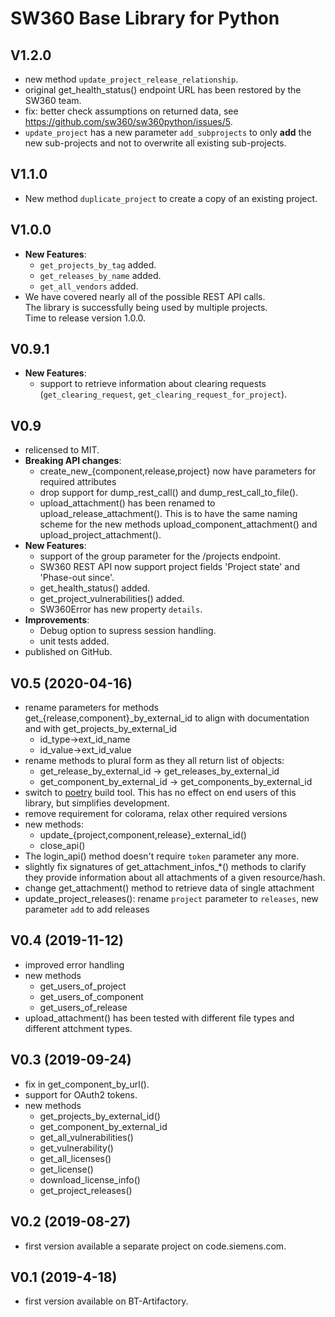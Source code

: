 # SW360 Base Library for Python

## V1.2.0
* new method `update_project_release_relationship`.
* original get_health_status() endpoint URL has been restored by the SW360 team.
* fix: better check assumptions on returned data, see https://github.com/sw360/sw360python/issues/5.
* `update_project` has a new parameter `add_subprojects` to only **add** the new
  sub-projects and not to overwrite all existing sub-projects.

## V1.1.0
* New method `duplicate_project` to create a copy of an existing project.

## V1.0.0
* **New Features**:
  * `get_projects_by_tag` added.
  * `get_releases_by_name` added.
  * `get_all_vendors` added.
* We have covered nearly all of the possible REST API calls.  
  The library is successfully being used by multiple projects.  
  Time to release version 1.0.0.

## V0.9.1
* **New Features**:
    * support to retrieve information about clearing requests (`get_clearing_request`, `get_clearing_request_for_project`).

## V0.9
* relicensed to MIT.
* **Breaking API changes**:
    * create_new_{component,release,project} now have parameters for required attributes
    * drop support for dump_rest_call() and dump_rest_call_to_file().
    * upload_attachment() has been renamed to upload_release_attachment(). This is to have
      the same naming scheme for the new methods upload_component_attachment() and
      upload_project_attachment().
* **New Features**:
    * support of the group parameter for the /projects endpoint.
    * SW360 REST API now support project fields 'Project state' and 'Phase-out since'.
    * get_health_status() added.
    * get_project_vulnerabilities() added.
    * SW360Error has new property `details`.
* **Improvements**:
   * Debug option to supress session handling.
   * unit tests added.
* published on GitHub.

## V0.5 (2020-04-16)
* rename parameters for methods get_{release,component}_by_external_id
  to align with documentation and with get_projects_by_external_id
    * id_type->ext_id_name
    * id_value->ext_id_value
* rename methods to plural form as they all return list of objects:
    * get_release_by_external_id -> get_releases_by_external_id
    * get_component_by_external_id -> get_components_by_external_id
* switch to [poetry](https://python-poetry.org/) build tool. This has no
  effect on end users of this library, but simplifies development.
* remove requirement for colorama, relax other required versions
* new methods:
    * update_{project,component,release}_external_id()
    * close_api()
* The login_api() method doesn't require `token` parameter any more.
* slightly fix signatures of get_attachment_infos_*() methods to clarify
  they provide information about all attachments of a given resource/hash.
* change get_attachment() method to retrieve data of single attachment
* update_project_releases(): rename `project` parameter to `releases`,
  new parameter `add` to add releases

## V0.4 (2019-11-12)
* improved error handling
* new methods
    * get_users_of_project
    * get_users_of_component
    * get_users_of_release
* upload_attachment() has been tested with different file types
  and different attchment types.

## V0.3 (2019-09-24)
* fix in get_component_by_url().
* support for OAuth2 tokens.
* new methods
    * get_projects_by_external_id()
    * get_component_by_external_id
    * get_all_vulnerabilities()
    * get_vulnerability()
    * get_all_licenses()
    * get_license()
    * download_license_info()
    * get_project_releases()

## V0.2	(2019-08-27)
* first version available a separate project on code.siemens.com.

## V0.1 (2019-4-18)
* first version available on BT-Artifactory.
